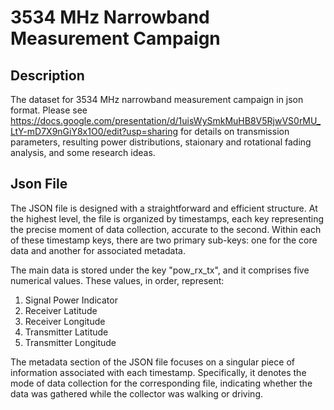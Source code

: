 # 3534 MHz Narrowband Measurement Campaign

## Description
The dataset for 3534 MHz narrowband measurement campaign in json format. Please see https://docs.google.com/presentation/d/1uisWySmkMuHB8V5RjwVS0rMU_LtY-mD7X9nGiY8x1O0/edit?usp=sharing for details on transmission parameters, resulting power distributions, staionary and rotational fading analysis, and some research ideas.

## Json File
The JSON file is designed with a straightforward and efficient structure. At the highest level, the file is organized by timestamps, each key representing the precise moment of data collection, accurate to the second. Within each of these timestamp keys, there are two primary sub-keys: one for the core data and another for associated metadata.

The main data is stored under the key "pow_rx_tx", and it comprises five numerical values. These values, in order, represent:

1. Signal Power Indicator
2. Receiver Latitude
3. Receiver Longitude
4. Transmitter Latitude
5. Transmitter Longitude

The metadata section of the JSON file focuses on a singular piece of information associated with each timestamp. Specifically, it denotes the mode of data collection for the corresponding file, indicating whether the data was gathered while the collector was walking or driving.
